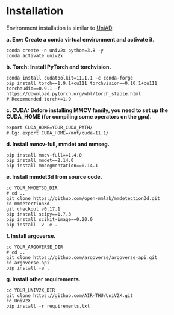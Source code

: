 # Installation
Environment installation is similar to [UniAD](https://github.com/OpenDriveLab/UniAD/blob/main/docs/INSTALL.md).

**a. Env: Create a conda virtual environment and activate it.**
```shell
conda create -n univ2x python=3.8 -y
conda activate univ2x
```

**b. Torch: Install PyTorch and torchvision.**
```shell
conda install cudatoolkit=11.1.1 -c conda-forge
pip install torch==1.9.1+cu111 torchvision==0.10.1+cu111 torchaudio==0.9.1 -f https://download.pytorch.org/whl/torch_stable.html
# Recommended torch>=1.9
```

**c. CUDA: Before installing MMCV family, you need to set up the CUDA_HOME (for compiling some operators on the gpu).**
```shell
export CUDA_HOME=YOUR_CUDA_PATH/
# Eg: export CUDA_HOME=/mnt/cuda-11.1/
```

**d. Install mmcv-full, mmdet and mmseg.**
```shell
pip install mmcv-full==1.4.0
pip install mmdet==2.14.0
pip install mmsegmentation==0.14.1
```

**e. Install mmdet3d from source code.**
```shell
cd YOUR_MMDET3D_DIR
# cd ..
git clone https://github.com/open-mmlab/mmdetection3d.git
cd mmdetection3d
git checkout v0.17.1
pip install scipy==1.7.3
pip install scikit-image==0.20.0
pip install -v -e .
```

**f. Install argoverse.**
```shell
cd YOUR_ARGOVERSE_DIR
# cd ..
git clone https://github.com/argoverse/argoverse-api.git
cd argoverse-api
pip install -e .
```

**g. Install other requirements.**
```shell
cd YOUR_UNIV2X_DIR
git clone https://github.com/AIR-THU/UniV2X.git
cd UniV2X
pip install -r requirements.txt
```
